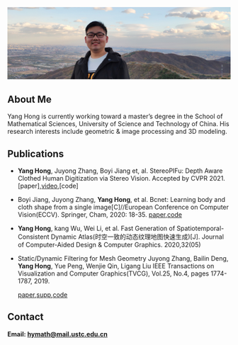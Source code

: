 <!-- ---
layout: default
--- -->

![](images/second.jpg)

## About Me

Yang Hong is currently working toward a master’s degree in the School of Mathematical Sciences, University of Science and Technology of China. His research interests include geometric & image processing and 3D modeling.


## Publications
- **Yang Hong**, Juyong Zhang, Boyi Jiang et, al. StereoPIFu: Depth Aware Clothed Human Digitization via Stereo Vision. Accepted by CVPR 2021. 
[paper],[video](https://1drv.ms/v/s!AvRQvmQWxdtwkQhsCmcLK-bg3IOZ?e=xxXbCe),[code]

- Boyi Jiang, Juyong Zhang, **Yang Hong**, et al. Bcnet: Learning body and cloth shape from a single image[C]//European Conference on Computer Vision(ECCV). Springer, Cham, 2020: 18-35. 
[paper](https://arxiv.org/pdf/2004.00214.pdf),[code](https://github.com/jby1993/BCNet)

- **Yang Hong**, kang Wu, Wei Li, et al. Fast Generation of Spatiotemporal-Consistent Dynamic Atlas(时空一致的动态纹理地图快速生成)[J]. Journal of Computer-Aided Design & Computer Graphics. 2020,32(05)

- Static/Dynamic Filtering for Mesh Geometry Juyong Zhang, Bailin Deng, **Yang Hong**, Yue Peng, Wenjie Qin, Ligang Liu IEEE Transactions on Visualization and Computer Graphics(TVCG), Vol.25, No.4, pages 1774-1787, 2019.
  
  [paper](https://arxiv.org/abs/1712.03574),[supp](https://arxiv.org/src/1712.03574v1/anc/SuppMaterial.pdf),[code](https://github.com/bldeng/MeshSDFilter)

## Contact

**Email: hymath@mail.ustc.edu.cn**